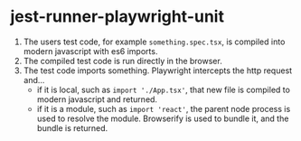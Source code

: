 # jest-runner-playwright-unit

1. The users test code, for example `something.spec.tsx`, is compiled into modern javascript with es6 imports.
2. The compiled test code is run directly in the browser.
3. The test code imports something. Playwright intercepts the http request and...
    - if it is local, such as `import './App.tsx'`, that new file is compiled to modern javascript and returned.
    - if it is a module, such as `import 'react'`, the parent node process is used to resolve the module. Browserify is used to bundle it, and the bundle is returned.

